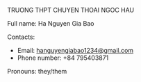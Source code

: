 TRUONG THPT CHUYEN THOAI NGOC HAU

Full name: Ha Nguyen Gia Bao

Contacts:
- Email: hanguyengiabao1234@gmail.com
- Phone number: +84 795403871

Pronouns: they/them
